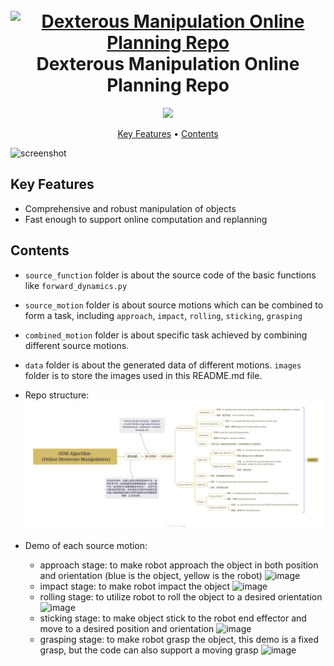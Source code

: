 
<h1 align="center">
  <br>
  <a href="https://www.tencent.com/zh-cn/business/robotics.html"><img src="https://avatars.githubusercontent.com/u/87681266?s=280&v=4" alt="Dexterous Manipulation Online Planning Repo" width="300", height="200"></a>
  <br>
  Dexterous Manipulation Online Planning Repo
  <br>
</h1>

<!-- <h4 align="center">A minimal Markdown Editor desktop app built on top of <a href="http://electron.atom.io" target="_blank">Electron</a>.</h4> -->

<p align="center">
  <a href="https://github.com/leishi23"><img src="https://badges.gitter.im/amitmerchant1990/electron-markdownify.svg"></a>
</p>

<p align="center">
  <a href="#key-features">Key Features</a> •
  <a href="#Contents">Contents</a> 
</p>

![screenshot](https://media1.giphy.com/media/3mfxH0nbfVFLt1gTpq/giphy.gif)

## Key Features

* Comprehensive and robust manipulation of objects
* Fast enough to support online computation and replanning

## Contents

- `source_function` folder is about the source code of the basic functions like `forward_dynamics.py`
- `source_motion` folder is about source motions which can be combined to form a task, including `approach`, `impact`, `rolling`, `sticking`, `grasping`
- `combined_motion` folder is about specific task achieved by combining different source motions.
- `data` folder is about the generated data of different motions. `images` folder is to store the images used in this README.md file.
- Repo structure:
  ![image](images/structure.png)

- Demo of each source motion:
  - approach stage: to make robot approach the object in both position and orientation (blue is the object, yellow is the robot)
    ![image](images/approach.gif)
  - impact stage: to make robot impact the object 
    ![image](images/impact.gif)
  - rolling stage: to utilize robot to roll the object to a desired orientation
    ![image](images/rolling.gif)
  - sticking stage: to make object stick to the robot end effector and move to a desired position and orientation
    ![image](images/sticking.gif)
  - grasping stage: to make robot grasp the object, this demo is a fixed grasp, but the code can also support a moving grasp
    ![image](images/grasping.gif)

<!-- ## Download

You can [download](https://github.com/amitmerchant1990/electron-markdownify/releases/tag/v1.2.0) the latest installable version of Markdownify for Windows, macOS and Linux.

## Emailware

Markdownify is an [emailware](https://en.wiktionary.org/wiki/emailware). Meaning, if you liked using this app or it has helped you in any way, I'd like you send me an email at <bullredeyes@gmail.com> about anything you'd want to say about this software. I'd really appreciate it!

## Credits

This software uses the following open source packages:

- [Electron](http://electron.atom.io/)
- [Node.js](https://nodejs.org/)
- [Marked - a markdown parser](https://github.com/chjj/marked)
- [showdown](http://showdownjs.github.io/showdown/)
- [CodeMirror](http://codemirror.net/)
- Emojis are taken from [here](https://github.com/arvida/emoji-cheat-sheet.com)
- [highlight.js](https://highlightjs.org/)

## Related

[markdownify-web](https://github.com/amitmerchant1990/markdownify-web) - Web version of Markdownify

## Support

<a href="https://www.buymeacoffee.com/5Zn8Xh3l9" target="_blank"><img src="https://www.buymeacoffee.com/assets/img/custom_images/purple_img.png" alt="Buy Me A Coffee" style="height: 41px !important;width: 174px !important;box-shadow: 0px 3px 2px 0px rgba(190, 190, 190, 0.5) !important;-webkit-box-shadow: 0px 3px 2px 0px rgba(190, 190, 190, 0.5) !important;" ></a>

<p>Or</p> 

<a href="https://www.patreon.com/amitmerchant">
	<img src="https://c5.patreon.com/external/logo/become_a_patron_button@2x.png" width="160">
</a> -->

<!-- ## You may also like...

- [Pomolectron](https://github.com/amitmerchant1990/pomolectron) - A pomodoro app
- [Correo](https://github.com/amitmerchant1990/correo) - A menubar/taskbar Gmail App for Windows and macOS

## License

MIT

---

> [amitmerchant.com](https://www.amitmerchant.com) &nbsp;&middot;&nbsp;
> GitHub [@amitmerchant1990](https://github.com/amitmerchant1990) &nbsp;&middot;&nbsp;
> Twitter [@amit_merchant](https://twitter.com/amit_merchant) -->

